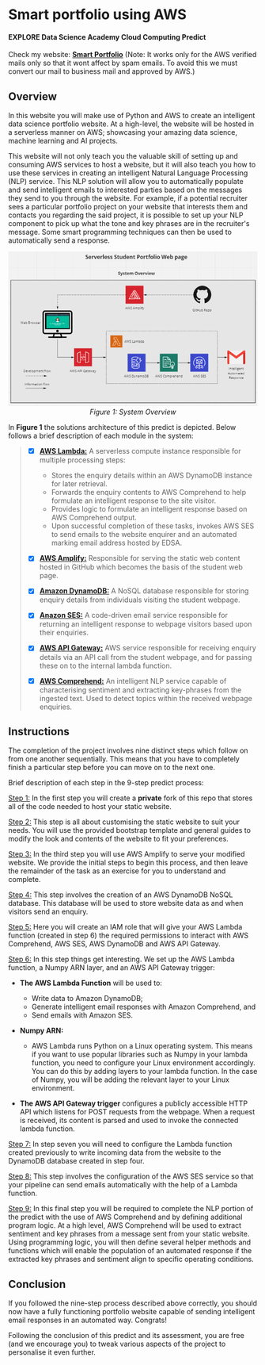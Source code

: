 
# Smart portfolio using AWS

#### EXPLORE Data Science Academy Cloud Computing Predict

Check my website: **[Smart Portfolio](https://master.dhu929jn9e771.amplifyapp.com/)**
(Note: It works only for the AWS verified mails only so that it wont affect by spam emails. To avoid this we must convert our mail to business mail and approved by AWS.)
## Overview

In this website you will make use of Python and AWS to create an intelligent data science portfolio website. At a high-level, the website will be hosted in a serverless manner on AWS; showcasing your amazing data science, machine learning and AI projects. 

This website will not only teach you the valuable skill of setting up and consuming AWS services to host a website, but it will also teach you how to use these services in creating an intelligent Natural Language Processing (NLP) service. This NLP solution will allow you to automatically populate and send intelligent emails to interested parties based on the messages they send to you through the website. For example, if a potential recruiter sees a particular portfolio project on your website that interests them and contacts you regarding the said project, it is possible to set up your NLP component to pick up what the tone and key phrases are in the recruiter's message. Some smart programming techniques can then be used to automatically send a response. 

<p align="center">
  <img src="https://raw.githubusercontent.com/Explore-AI/Pictures/master/serverless_predict_process.PNG"/>
    <br>
    <em>Figure 1: System Overview</em>
</p>


In **Figure 1** the solutions architecture of this predict is depicted. Below follows a brief description of each module in the system:

>- [x] **[AWS Lambda:](https://aws.amazon.com/lambda/)** A serverless compute instance responsible for multiple processing steps:
>      - Stores the enquiry details within an AWS DynamoDB instance for later retrieval.
>      - Forwards the enquiry contents to AWS Comprehend to help formulate an intelligent response to the site visitor.
>      - Provides logic to formulate an intelligent response based on AWS Comprehend output.
>      - Upon successful completion of these tasks, invokes AWS SES to send emails to the website enquirer and an automated marking email address hosted by EDSA.
>      
>- [x] **[AWS Amplify:](https://aws.amazon.com/amplify/)** Responsible for serving the static web content hosted in GitHub which becomes the basis of the student web page.
>
>- [x] **[Amazon DynamoDB:](https://aws.amazon.com/dynamodb/)** A NoSQL database responsible for storing enquiry details from individuals visiting the student webpage.
>
>- [x] **[Anazon SES:](https://aws.amazon.com/ses/)** A code-driven email service responsible for returning an intelligent response to webpage visitors based upon their enquiries.
>
>- [x] **[AWS API Gateway:](https://aws.amazon.com/api-gateway/)** AWS service responsible for receiving enquiry details via an API call from the student webpage, and for passing these on to the internal lambda function.
>
>- [x] **[AWS Comprehend:](https://aws.amazon.com/comprehend/)** An intelligent NLP  service capable of characterising sentiment and extracting key-phrases from the ingested text. Used to detect topics within the received webpage enquiries.


## Instructions

The completion of the project involves nine distinct steps which follow on from one another sequentially. This means that you have to completely finish a particular step before you can move on to the next one.


Brief description of each step in the 9-step predict process:

  [Step 1:](#1_section_id) In the first step you will create a **private** fork of this repo that stores all of the code needed to host your static website. 
    
  [Step 2:](#2_section_id) This step is all about customising the static website to suit your needs. You will use the provided bootstrap template and general guides to modify the look and contents of the website to fit your preferences. 
    
  [Step 3:](#3_section_id) In the third step you will use AWS Amplify to serve your modified website. We provide the initial steps to begin this process, and then leave the remainder of the task as an exercise for you to understand and complete. 
  
  [Step 4:](#4_section_id) This step involves the creation of an AWS DynamoDB NoSQL database. This database will be used to store website data as and when visitors send an enquiry. 
    
  [Step 5:](#5_section_id) Here you will create an IAM role that will give your AWS Lambda function (created in step 6) the required permissions to interact with AWS Comprehend, AWS SES, AWS DynamoDB and AWS API Gateway.
    
  [Step 6:](#6_section_id) In this step things get interesting. We set up the AWS Lambda function, a Numpy ARN layer, and an AWS API Gateway trigger:
    
   - **The AWS Lambda Function** will be used to:
        - Write data to Amazon DynamoDB;
        - Generate intelligent email responses with Amazon Comprehend, and
        - Send emails with Amazon SES.

   - **Numpy ARN:**
        - AWS Lambda runs Python on a Linux operating system. This means if you want to use popular libraries such as Numpy in your lambda function, you need to configure your Linux environment accordingly. You can do this by adding layers to your lambda function. In the case of Numpy, you will be adding the relevant layer to your Linux environment.

   - **The AWS API Gateway trigger** configures a publicly accessible HTTP API which listens for POST requests from the webpage. When a request is received, its content is parsed and used to invoke the connected lambda function.   
    
  [Step 7:](#7_section_id) In step seven you will need to configure the Lambda function created previously to write incoming data from the website to the DynamoDB database created in step four.
    
  [Step 8:](#8_section_id) This step involves the configuration of the AWS SES service so that your pipeline can send emails automatically with the help of a Lambda function.
    
  [Step 9:](#9_section_id) In this final step you will be required to complete the NLP portion of the predict with the use of AWS Comprehend and by defining additional program logic. At a high level, AWS Comprehend will be used to extract sentiment and key phrases from a message sent from your static website. Using programming logic, you will then define several helper methods and functions which will enable the population of an automated response if the extracted key phrases and sentiment align to specific operating conditions. 


## Conclusion

If you followed the nine-step process described above correctly, you should now have a fully functioning portfolio website capable of sending intelligent email responses in an automated way. Congrats! 

Following the conclusion of this predict and its assessment, you are free (and we encourage you) to tweak various aspects of the project to personalise it even further.
